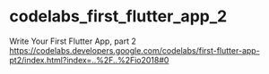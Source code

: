 # codelabs_first_flutter_app_2
Write Your First Flutter App, part 2  
https://codelabs.developers.google.com/codelabs/first-flutter-app-pt2/index.html?index=..%2F..%2Fio2018#0
